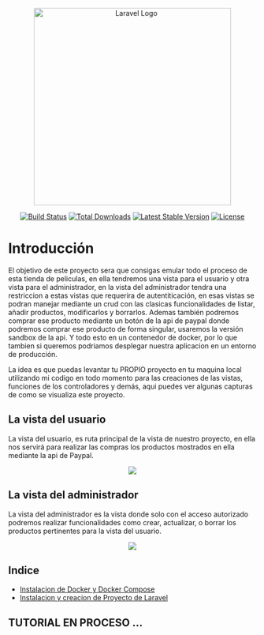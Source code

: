 <p align="center"><a href="https://laravel.com" target="_blank"><img src="https://raw.githubusercontent.com/laravel/art/master/logo-lockup/5%20SVG/2%20CMYK/1%20Full%20Color/laravel-logolockup-cmyk-red.svg" width="400" alt="Laravel Logo"></a></p>

<p align="center">
<a href="https://github.com/laravel/framework/actions"><img src="https://github.com/laravel/framework/workflows/tests/badge.svg" alt="Build Status"></a>
<a href="https://packagist.org/packages/laravel/framework"><img src="https://img.shields.io/packagist/dt/laravel/framework" alt="Total Downloads"></a>
<a href="https://packagist.org/packages/laravel/framework"><img src="https://img.shields.io/packagist/v/laravel/framework" alt="Latest Stable Version"></a>
<a href="https://packagist.org/packages/laravel/framework"><img src="https://img.shields.io/packagist/l/laravel/framework" alt="License"></a>
</p>

# Introducción

El objetivo de este proyecto sera que consigas emular todo el proceso de esta tienda de peliculas, en ella tendremos una vista para el usuario y otra vista para el administrador, en la vista del administrador tendra una restriccion a estas vistas que requerira de autentiticación, en esas vistas se podran manejar mediante un crud con las clasicas funcionalidades de listar, añadir productos, modificarlos y borrarlos. Ademas también podremos comprar ese producto mediante un botón de la api de paypal donde podremos comprar ese producto de forma singular, usaremos la versión sandbox de la api. Y todo esto en un contenedor de docker, por lo que tambien si queremos podriamos desplegar nuestra aplicacion en un entorno de producción.

La idea es que puedas levantar tu PROPIO proyecto en tu maquina local utilizando mi codigo en todo momento para las creaciones de las vistas, funciones de los controladores y demás, aqui puedes ver algunas capturas de como se visualiza este proyecto.

## La vista del usuario
La vista del usuario, es ruta principal de la vista de nuestro proyecto, en ella nos servirá para realizar las compras los productos mostrados en ella mediante la api de Paypal.

<p align="center">
 <img src="https://i.postimg.cc/qq9gQw7j/Captura5.png">
</p>
    
## La vista del administrador
La vista del administrador es la vista donde solo con el acceso autorizado podremos realizar funcionalidades como crear, actualizar, o borrar los productos pertinentes para la vista del usuario.

<p align="center">
 <img src="https://i.postimg.cc/kGTJ2y0T/Captura3.png">
</p>

## Indice

* [Instalacion de Docker y Docker Compose](https://github.com/carlosjose1267/carlosjoseapplaravel/blob/main/instalardocker.md)
* [Instalacion y creacion de Proyecto de Laravel](https://github.com/carlosjose1267/carlosjoseapplaravel/blob/main/instalarlaravel.md)

## TUTORIAL EN PROCESO ... 
